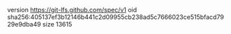 version https://git-lfs.github.com/spec/v1
oid sha256:405137ef3b12146b441c2d09955cb238ad5c7666023ce515bfacd7929e9dba49
size 13615
